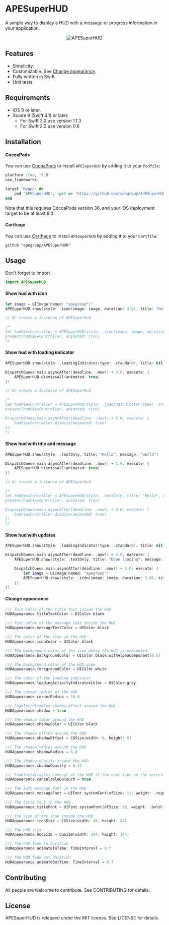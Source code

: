 # APESuperHUD
A simple way to display a HUD with a message or progress information in your application.

<p align="center">
  <img src="https://cloud.githubusercontent.com/assets/6545513/19601280/eafb4b50-97a8-11e6-811b-23a6e9d92234.gif" alt="APESuperHUD">
</p>

## Features
- Simplicity.
- Customizable. See [Change appearance](#change-appearance).
- Fully written in Swift.
- Unit tests.

## Requirements
- iOS 9 or later.
- Xcode 9 (Swift 4.1) or later.
  - For Swift 3.0 use version 1.1.3
  - For Swift 2.2 use version 0.6

## Installation
#### CocoaPods
You can use [CocoaPods](http://cocoapods.org/) to install `APESuperHUD` by adding it to your `Podfile`:
```ruby
platform :ios, '9.0'
use_frameworks!

target 'MyApp' do
    pod 'APESuperHUD', :git => 'https://github.com/apegroup/APESuperHUD.git'
end
```
Note that this requires CocoaPods version 36, and your iOS deployment target to be at least 9.0:

#### Carthage
You can use [Carthage](https://github.com/Carthage/Carthage) to install `APESuperHUD` by adding it to your `Cartfile`:
```
github "apegroup/APESuperHUD"
```

## Usage
Don't forget to import.
```swift
import APESuperHUD
```
#### Show hud with icon
```swift
let image = UIImage(named: "apegroup")!
APESuperHUD.show(style: .icon(image: image, duration: 3.0), title: "Hello", message: "world")

// Or create a instance of APESuperHud

/*
let hudViewController = APESuperHUD(style: .icon(image: image, duration: 3), title: "Hello", message: "world")
present(hudViewController, animated: true)
*/
```
#### Show hud with loading indicator
```swift
APESuperHUD.show(style: .loadingIndicator(type: .standard), title: nil, message: "Loading...")

DispatchQueue.main.asyncAfter(deadline: .now() + 3.0, execute: {
    APESuperHUD.dismissAll(animated: true)
})

// Or create a instance of APESuperHud

/*
let hudViewController = APESuperHUD(style: .loadingIndicator(type: .standard), title: nil, message: "Loading...")
present(hudViewController, animated: true)

DispatchQueue.main.asyncAfter(deadline: .now() + 3.0, execute: {
    hudViewController.dismiss(animated: true)
})
*/
```
#### Show hud with title and message
```swift
APESuperHUD.show(style: .textOnly, title: "Hello", message: "world")

DispatchQueue.main.asyncAfter(deadline: .now() + 3.0, execute: {
    APESuperHUD.dismissAll(animated: true)
})

// Or create a instance of APESuperHud

/*
let hudViewController = APESuperHUD(style: .textOnly, title: "Hello", message: "world")
present(hudViewController, animated: true)

DispatchQueue.main.asyncAfter(deadline: .now() + 3.0, execute: {
    hudViewController.dismiss(animated: true)
})
*/
```
#### Show hud with updates
```swift
APESuperHUD.show(style: .loadingIndicator(type: .standard), title: nil, message: "Loading...")

DispatchQueue.main.asyncAfter(deadline: .now() + 3.0, execute: {
    APESuperHUD.show(style: .textOnly, title: "Done loading", message: nil)

    DispatchQueue.main.asyncAfter(deadline: .now() + 3.0, execute: {
        let image = UIImage(named: "apegroup")!
        APESuperHUD.show(style: .icon(image: image, duration: 3.0), title: nil, message: nil)
    })
})
```
#### Change appearance
```swift
/// Text color of the title text inside the HUD
HUDAppearance.titleTextColor = UIColor.black

/// Text color of the message text inside the HUD
HUDAppearance.messageTextColor = UIColor.black

/// The color of the icon in the HUD
HUDAppearance.iconColor = UIColor.black

/// The background color of the view where the HUD is presented
HUDAppearance.backgroundColor = UIColor.black.withAlphaComponent(0.5)

/// The background color of the HUD view
HUDAppearance.foregroundColor = UIColor.white

/// The color of the loading indicator
HUDAppearance.loadingActivityIndicatorColor = UIColor.gray

/// The corner radius of the HUD
HUDAppearance.cornerRadius = 10.0

/// Enables/disables shadow effect around the HUD
HUDAppearance.shadow = true

/// The shadow color around the HUD
HUDAppearance.shadowColor = UIColor.black

/// The shadow offset around the HUD
HUDAppearance.shadowOffset = CGSize(width: 0, height: 0)

/// The shadow radius around the HUD
HUDAppearance.shadowRadius = 6.0

/// The shadow opacity around the HUD
HUDAppearance.shadowOpacity = 0.15

/// Enables/disables removal of the HUD if the user taps on the screen
HUDAppearance.cancelableOnTouch = true

/// The info message font in the HUD
HUDAppearance.messageFont = UIFont.systemFont(ofSize: 13, weight: .regular)

/// The title font in the HUD
HUDAppearance.titleFont = UIFont.systemFont(ofSize: 20, weight: .bold)

/// The size of the icon inside the HUD
HUDAppearance.iconSize = CGSize(width: 48, height: 48)

/// The HUD size
HUDAppearance.hudSize = CGSize(width: 144, height: 144)

/// The HUD fade in duration
HUDAppearance.animateInTime: TimeInterval = 0.7

/// The HUD fade out duration
HUDAppearance.animateOutTime: TimeInterval = 0.7
```

## Contributing
All people are welcome to contribute. See CONTRIBUTING for details.

## License
APESuperHUD is released under the MIT license. See LICENSE for details.
